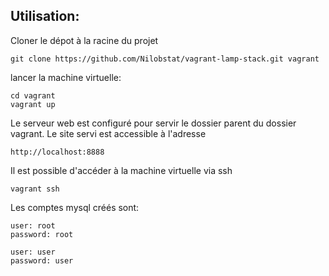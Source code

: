 Utilisation:
------------

Cloner le dépot à la racine du projet

	git clone https://github.com/Nilobstat/vagrant-lamp-stack.git vagrant

lancer la machine virtuelle:

	cd vagrant
	vagrant up

Le serveur web est configuré pour servir le dossier parent du dossier vagrant.
Le site servi est accessible à l'adresse

	http://localhost:8888

Il est possible d'accéder à la machine virtuelle via ssh

	vagrant ssh

Les comptes mysql créés sont:

	user: root
	password: root

	user: user
	password: user

